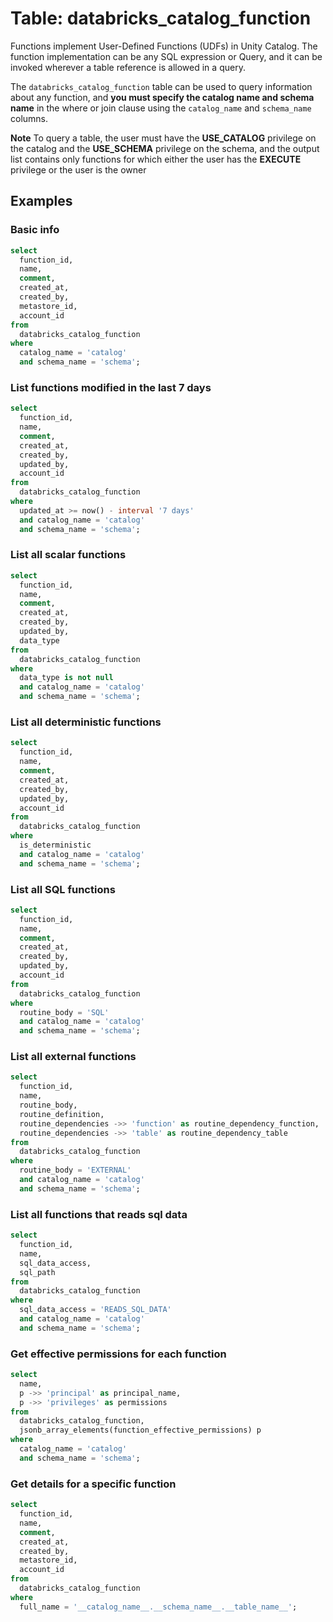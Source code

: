 # Table: databricks_catalog_function

Functions implement User-Defined Functions (UDFs) in Unity Catalog. The function implementation can be any SQL expression or Query, and it can be invoked wherever a table reference is allowed in a query.

The `databricks_catalog_function` table can be used to query information about any function, and **you must specify the catalog name and schema name** in the where or join clause using the `catalog_name` and `schema_name` columns.

**Note** To query a table, the user must have the **USE_CATALOG** privilege on the catalog and the **USE_SCHEMA** privilege on the schema, and the output list contains only functions for which either the user has the **EXECUTE** privilege or the user is the owner

## Examples

### Basic info

```sql
select
  function_id,
  name,
  comment,
  created_at,
  created_by,
  metastore_id,
  account_id
from
  databricks_catalog_function
where
  catalog_name = 'catalog'
  and schema_name = 'schema';
```

### List functions modified in the last 7 days

```sql
select
  function_id,
  name,
  comment,
  created_at,
  created_by,
  updated_by,
  account_id
from
  databricks_catalog_function
where
  updated_at >= now() - interval '7 days'
  and catalog_name = 'catalog'
  and schema_name = 'schema';
```

### List all scalar functions

```sql
select
  function_id,
  name,
  comment,
  created_at,
  created_by,
  updated_by,
  data_type
from
  databricks_catalog_function
where
  data_type is not null
  and catalog_name = 'catalog'
  and schema_name = 'schema';
```

### List all deterministic functions

```sql
select
  function_id,
  name,
  comment,
  created_at,
  created_by,
  updated_by,
  account_id
from
  databricks_catalog_function
where
  is_deterministic
  and catalog_name = 'catalog'
  and schema_name = 'schema';
```

### List all SQL functions

```sql
select
  function_id,
  name,
  comment,
  created_at,
  created_by,
  updated_by,
  account_id
from
  databricks_catalog_function
where
  routine_body = 'SQL'
  and catalog_name = 'catalog'
  and schema_name = 'schema';
```

### List all external functions

```sql
select
  function_id,
  name,
  routine_body,
  routine_definition,
  routine_dependencies ->> 'function' as routine_dependency_function,
  routine_dependencies ->> 'table' as routine_dependency_table
from
  databricks_catalog_function
where
  routine_body = 'EXTERNAL'
  and catalog_name = 'catalog'
  and schema_name = 'schema';
```

### List all functions that reads sql data
  
```sql
select
  function_id,
  name,
  sql_data_access,
  sql_path
from
  databricks_catalog_function
where
  sql_data_access = 'READS_SQL_DATA'
  and catalog_name = 'catalog'
  and schema_name = 'schema';
```

### Get effective permissions for each function

```sql
select
  name,
  p ->> 'principal' as principal_name,
  p ->> 'privileges' as permissions
from
  databricks_catalog_function,
  jsonb_array_elements(function_effective_permissions) p
where
  catalog_name = 'catalog'
  and schema_name = 'schema';
```

### Get details for a specific function

```sql
select
  function_id,
  name,
  comment,
  created_at,
  created_by,
  metastore_id,
  account_id
from
  databricks_catalog_function
where
  full_name = '__catalog_name__.__schema_name__.__table_name__';
```